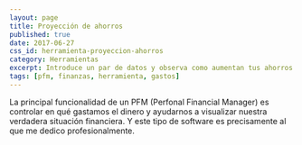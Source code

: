 ```yaml
---
layout: page
title: Proyección de ahorros
published: true
date: 2017-06-27
css_id: herramienta-proyeccion-ahorros
category: Herramientas
excerpt: Introduce un par de datos y observa como aumentan tus ahorros en el tiempo
tags: [pfm, finanzas, herramienta, gastos]
---
```

La principal funcionalidad de un PFM (Perfonal Financial Manager) es controlar en qué gastamos el dinero y ayudarnos a visualizar nuestra verdadera situación financiera. Y este tipo de software es precisamente al que me dedico profesionalmente.

